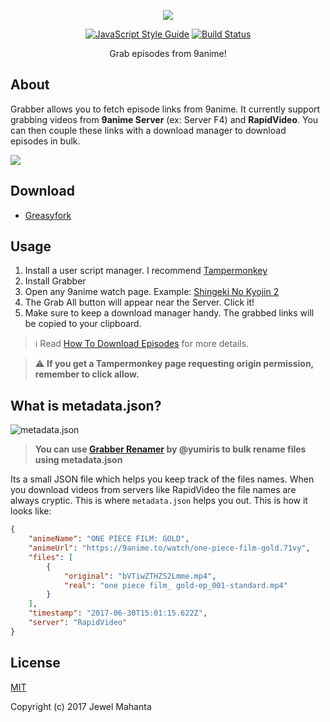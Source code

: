 <p align="center">
	<a href="https://github.com/lap00zza/Grabber"><img src="https://image.ibb.co/mCLbja/grabber_text_small.png"></a>
</p>
<p align="center">
	<a href="https://standardjs.com"><img alt="JavaScript Style Guide" src="https://img.shields.io/badge/code_style-standard-brightgreen.svg"></a>
	<a href="https://travis-ci.org/lap00zza/Grabber"><img alt="Build Status" src="https://travis-ci.org/lap00zza/Grabber.svg?branch=master"></a>
</p>
<p align="center">
	Grab episodes from 9anime!
</p>

## About
Grabber allows you to fetch episode links from 9anime. It currently support grabbing videos from <strong>9anime Server</strong> (ex: Server F4) and <strong>RapidVideo</strong>. You can then couple these links with a download manager to download episodes in bulk.

![](https://image.ibb.co/cF7iEa/Grabber.png)

## Download
* [Greasyfork](https://greasyfork.org/en/scripts/31010-grabber)

## Usage
1. Install a user script manager. I recommend [Tampermonkey](https://chrome.google.com/webstore/detail/tampermonkey/dhdgffkkebhmkfjojejmpbldmpobfkfo)
2. Install Grabber
3. Open any 9anime watch page. Example: [Shingeki No Kyojin 2](https://9anime.to/watch/shingeki-no-kyojin-season-2.3v16)
4. The Grab All button will appear near the Server. Click it!
5. Make sure to keep a download manager handy. The grabbed links will be copied to your clipboard.

> :information_source: Read [How To Download Episodes](https://github.com/lap00zza/Grabber/wiki/How-To-Download-Episodes) for more details.

> :warning: **If you get a Tampermonkey page requesting origin permission, remember to click allow.**

## What is metadata.json?
![metadata.json](https://image.ibb.co/iR0Mxk/metadata.png)
> **You can use [Grabber Renamer](https://github.com/yumiris/grabber-renamer) by @yumiris to bulk rename files using metadata.json**

Its a small JSON file which helps you keep track of the files names. When you download videos from servers like RapidVideo the file names are always cryptic. This is where `metadata.json` helps you out. This is how it looks like:
```json
{
	"animeName": "ONE PIECE FILM: GOLD",
	"animeUrl": "https://9anime.to/watch/one-piece-film-gold.71vy",
	"files": [
		{
			"original": "bVTiwZTHZS2Lmme.mp4",
			"real": "one piece film_ gold-ep_001-standard.mp4"
		}
	],
	"timestamp": "2017-06-30T15:01:15.622Z",
	"server": "RapidVideo"
}
```

## License
[MIT](https://github.com/lap00zza/Grabber/blob/master/LICENSE)

Copyright (c) 2017 Jewel Mahanta

